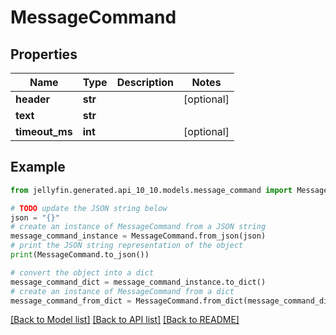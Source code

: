 # MessageCommand


## Properties

Name | Type | Description | Notes
------------ | ------------- | ------------- | -------------
**header** | **str** |  | [optional] 
**text** | **str** |  | 
**timeout_ms** | **int** |  | [optional] 

## Example

```python
from jellyfin.generated.api_10_10.models.message_command import MessageCommand

# TODO update the JSON string below
json = "{}"
# create an instance of MessageCommand from a JSON string
message_command_instance = MessageCommand.from_json(json)
# print the JSON string representation of the object
print(MessageCommand.to_json())

# convert the object into a dict
message_command_dict = message_command_instance.to_dict()
# create an instance of MessageCommand from a dict
message_command_from_dict = MessageCommand.from_dict(message_command_dict)
```
[[Back to Model list]](../README.md#documentation-for-models) [[Back to API list]](../README.md#documentation-for-api-endpoints) [[Back to README]](../README.md)



